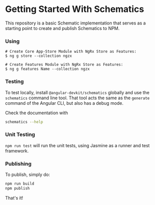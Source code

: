 # Getting Started With Schematics

This repository is a basic Schematic implementation that serves as a starting point to create and publish Schematics to NPM.

### Using

```
# Create Core App-Store Module with NgRx Store as Features:
$ ng g store --collection ngzx

# Create Features Module with NgRx Store as Features:
$ ng g features Name --collection ngzx
```

### Testing

To test locally, install `@angular-devkit/schematics` globally and use the `schematics` command line tool. That tool acts the same as the `generate` command of the Angular CLI, but also has a debug mode.

Check the documentation with
```bash
schematics --help
```

### Unit Testing

`npm run test` will run the unit tests, using Jasmine as a runner and test framework.

### Publishing

To publish, simply do:

```bash
npm run build
npm publish
```

That's it!
